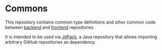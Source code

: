 # Commons

This repository contains common type definitions and other common code between
[backend](https://github.com/umut-onur/Ceng453_TermProject_Group1_backend) and
[frontend](https://github.com/umut-onur/Ceng453_TermProject_Group1_frontend) repositories.

It is intended to be used via [JitPack](https://jitpack.io/), a Java repository that allows importing arbitrary GitHub
repositories as dependency.
